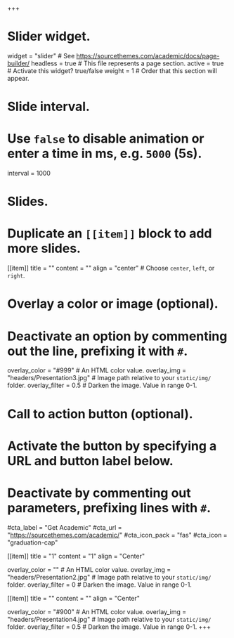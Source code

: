 +++
# Slider widget.
widget = "slider"  # See https://sourcethemes.com/academic/docs/page-builder/
headless = true  # This file represents a page section.
active = true  # Activate this widget? true/false
weight = 1  # Order that this section will appear.

# Slide interval.
# Use `false` to disable animation or enter a time in ms, e.g. `5000` (5s).
interval = 1000

# Slides.
# Duplicate an `[[item]]` block to add more slides.
[[item]]
  title = ""
  content = ""
  align = "center"  # Choose `center`, `left`, or `right`.

  # Overlay a color or image (optional).
  #   Deactivate an option by commenting out the line, prefixing it with `#`.
  overlay_color = "#999"  # An HTML color value.
  overlay_img = "headers/Presentation3.jpg"  # Image path relative to your `static/img/` folder.
  overlay_filter = 0.5  # Darken the image. Value in range 0-1.

  # Call to action button (optional).
  #   Activate the button by specifying a URL and button label below.
  #   Deactivate by commenting out parameters, prefixing lines with `#`.
  #cta_label = "Get Academic"
  #cta_url = "https://sourcethemes.com/academic/"
  #cta_icon_pack = "fas"
  #cta_icon = "graduation-cap"

[[item]]
  title = "1"
  content = "1"
  align = "Center"

  overlay_color = ""  # An HTML color value.
  overlay_img = "headers/Presentation2.jpg"  # Image path relative to your `static/img/` folder.
  overlay_filter = 0  # Darken the image. Value in range 0-1.

[[item]]
  title = ""
  content = ""
  align = "Center"

  overlay_color = "#900"  # An HTML color value.
  overlay_img = "headers/Presentation4.jpg"  # Image path relative to your `static/img/` folder.
  overlay_filter = 0.5  # Darken the image. Value in range 0-1.
+++
